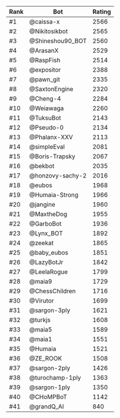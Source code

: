 Rank|Bot|Rating
---|---|---
#1|@caissa-x|2566
#2|@Nikitosikbot|2565
#3|@Shineshou90_BOT|2560
#4|@ArasanX|2529
#5|@RaspFish|2514
#6|@expositor|2388
#7|@pawn_git|2335
#8|@SaxtonEngine|2320
#9|@Cheng-4|2284
#10|@Weiawaga|2260
#11|@TuksuBot|2143
#12|@Pseudo-0|2134
#13|@Phalanx-XXV|2113
#14|@simpleEval|2081
#15|@Boris-Trapsky|2067
#16|@bekbot|2035
#17|@honzovy-sachy-2|2016
#18|@eubos|1968
#19|@Humaia-Strong|1966
#20|@jangine|1960
#21|@MaxtheDog|1955
#22|@GarboBot|1936
#23|@Lynx_BOT|1892
#24|@zeekat|1865
#25|@baby_eubos|1851
#26|@LazyBotJr|1842
#27|@LeelaRogue|1799
#28|@maia9|1729
#29|@ChessChildren|1716
#30|@Virutor|1699
#31|@sargon-3ply|1621
#32|@turkjs|1608
#33|@maia5|1589
#34|@maia1|1551
#35|@Humaia|1521
#36|@ZE_ROOK|1508
#37|@sargon-2ply|1426
#38|@turochamp-1ply|1363
#39|@sargon-1ply|1350
#40|@CHoMPBoT|1142
#41|@grandQ_AI|840

